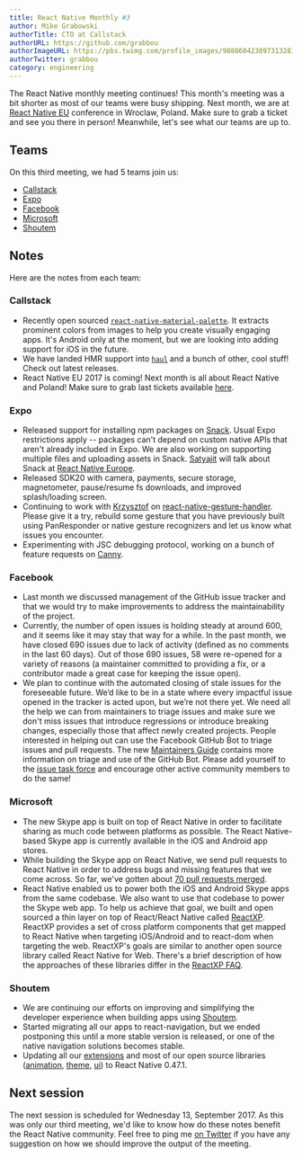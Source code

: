 ```yaml
---
title: React Native Monthly #3
author: Mike Grabowski
authorTitle: CTO at Callstack
authorURL: https://github.com/grabbou
authorImageURL: https://pbs.twimg.com/profile_images/988860423897313281/L9ErG_lr_400x400.jpg
authorTwitter: grabbou
category: engineering
---
```


The React Native monthly meeting continues! This month's meeting was a bit shorter as most of our teams were busy shipping. Next month, we are at [React Native EU](https://react-native.eu/) conference in Wroclaw, Poland. Make sure to grab a ticket and see you there in person! Meanwhile, let's see what our teams are up to.

## Teams

On this third meeting, we had 5 teams join us:

* [Callstack](https://github.com/callstack-io)
* [Expo](https://github.com/expo)
* [Facebook](https://github.com/facebook)
* [Microsoft](https://github.com/microsoft)
* [Shoutem](https://github.com/shoutem)

## Notes

Here are the notes from each team:

### Callstack

* Recently open sourced [`react-native-material-palette`](https://github.com/callstack-io/react-native-material-palette). It extracts prominent colors from images to help you create visually engaging apps. It's Android only at the moment, but we are looking into adding support for iOS in the future.
* We have landed HMR support into [`haul`](https://github.com/callstack-io/haul) and a bunch of other, cool stuff! Check out latest releases.
* React Native EU 2017 is coming! Next month is all about React Native and Poland! Make sure to grab last tickets available [here](https://react-native.eu/).

### Expo

* Released support for installing npm packages on [Snack](https://snack.expo.io). Usual Expo restrictions apply -- packages can't depend on custom native APIs that aren't already included in Expo. We are also working on supporting multiple files and uploading assets in Snack. [Satyajit](https://github.com/satya164) will talk about Snack at [React Native Europe](https://react-native.eu/).
* Released SDK20 with camera, payments, secure storage, magnetometer, pause/resume fs downloads, and improved splash/loading screen.
* Continuing to work with [Krzysztof](https://github.com/kmagiera) on [react-native-gesture-handler](https://github.com/kmagiera/react-native-gesture-handler). Please give it a try, rebuild some gesture that you have previously built using PanResponder or native gesture recognizers and let us know what issues you encounter.
* Experimenting with JSC debugging protocol, working on a bunch of feature requests on [Canny](https://expo.canny.io/feature-requests).

### Facebook

* Last month we discussed management of the GitHub issue tracker and that we would try to make improvements to address the maintainability of the project.
* Currently, the number of open issues is holding steady at around 600, and it seems like it may stay that way for a while. In the past month, we have closed 690 issues due to lack of activity (defined as no comments in the last 60 days). Out of those 690 issues, 58 were re-opened for a variety of reasons (a maintainer committed to providing a fix, or a contributor made a great case for keeping the issue open).
* We plan to continue with the automated closing of stale issues for the foreseeable future. We’d like to be in a state where every impactful issue opened in the tracker is acted upon, but we’re not there yet. We need all the help we can from maintainers to triage issues and make sure we don't miss issues that introduce regressions or introduce breaking changes, especially those that affect newly created projects. People interested in helping out can use the Facebook GitHub Bot to triage issues and pull requests. The new [Maintainers Guide](https://facebook.github.io/react-native/maintainers.md) contains more information on triage and use of the GitHub Bot. Please add yourself to the [issue task force](https://github.com/facebook/react-native/blob/master/bots/IssueCommands.txt) and encourage other active community members to do the same!

### Microsoft

* The new Skype app is built on top of React Native in order to facilitate sharing as much code between platforms as possible. The React Native-based Skype app is currently available in the iOS and Android app stores.
* While building the Skype app on React Native, we send pull requests to React Native in order to address bugs and missing features that we come across. So far, we've gotten about [70 pull requests merged](https://github.com/facebook/react-native/pulls?utf8=%E2%9C%93&q=is%3Apr%20author%3Arigdern%20).
* React Native enabled us to power both the iOS and Android Skype apps from the same codebase. We also want to use that codebase to power the Skype web app. To help us achieve that goal, we built and open sourced a thin layer on top of React/React Native called [ReactXP](https://microsoft.github.io/reactxp/blog/2017/04/06/introducing-reactxp.html). ReactXP provides a set of cross platform components that get mapped to React Native when targeting iOS/Android and to react-dom when targeting the web. ReactXP's goals are similar to another open source library called React Native for Web. There's a brief description of how the approaches of these libraries differ in the [ReactXP FAQ](https://microsoft.github.io/reactxp/faq.md).

### Shoutem

* We are continuing our efforts on improving and simplifying the developer experience when building apps using [Shoutem](https://shoutem.github.io/).
* Started migrating all our apps to react-navigation, but we ended postponing this until a more stable version is released, or one of the native navigation solutions becomes stable.
* Updating all our [extensions](https://github.com/shoutem/extensions) and most of our open source libraries ([animation](https://github.com/shoutem/animation), [theme](https://github.com/shoutem/theme), [ui](https://github.com/shoutem/ui)) to React Native 0.47.1.

## Next session

The next session is scheduled for Wednesday 13, September 2017. As this was only our third meeting, we'd like to know how do these notes benefit the React Native community. Feel free to ping me [on Twitter](https://twitter.com/grabbou) if you have any suggestion on how we should improve the output of the meeting.
